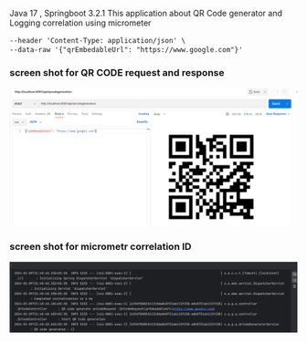 
Java 17 , Springboot 3.2.1
This application about 
QR Code generator and Logging correlation using micrometer

```curl --location --request POST 'http://localhost:8081/api/qrcodegeneration' \
--header 'Content-Type: application/json' \
--data-raw '{"qrEmbedableUrl": "https://www.google.com"}'
```
### screen shot for QR CODE request and response
![img.png](img.png)

### screen shot for micrometr correlation ID
![img_1.png](img_1.png)
